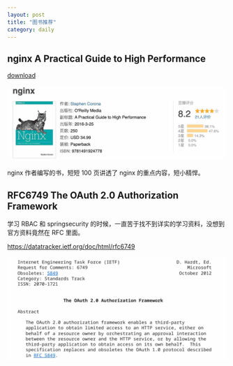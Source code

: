 ```yaml
---
layout: post
title: "图书推荐"
category: daily
---
```


## nginx A Practical Guide to High Performance

[download](https://theswissbay.ch/pdf/Books/Computer%20science/nginx_A%20practical%20guide%20to%20high%20performance%20-%20Stephen%20Corona.pdf)

![](/assets/image/daily/2024-02-20/nginx.jpg)

nginx 作者编写的书，短短 100 页讲透了 nginx 的重点内容，短小精悍。

## RFC6749 The OAuth 2.0 Authorization Framework

学习 RBAC 和 springsecurity 的时候，一直苦于找不到详实的学习资料，没想到官方资料竟然在 RFC 里面。

https://datatracker.ietf.org/doc/html/rfc6749

![](/assets/image/daily/2024-02-20/RFC6749.jpg)

